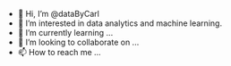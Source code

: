 - 👋 Hi, I’m @dataByCarl
- 👀 I’m interested in data analytics and machine learning.
- 🌱 I’m currently learning ...
- 💞️ I’m looking to collaborate on ...
- 📫 How to reach me ...

<!---
dataByCarl/dataByCarl is a ✨ special ✨ repository because its `README.md` (this file) appears on your GitHub profile.
You can click the Preview link to take a look at your changes.
--->
